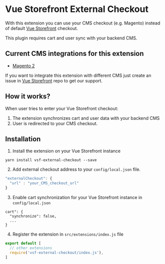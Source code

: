 # Vue Storefront External Checkout

With this extension you can use your CMS checkout (e.g. Magento) instead of default [Vue Storefront](https://github.com/DivanteLtd/vue-storefront) checkout.

This plugin requires cart and user sync with your backend CMS. 

## Current CMS integrations for this extension

* [Magento 2](https://github.com/DivanteLtd/magento2-external-checkout)

If you want to integrate this extension with different CMS just create an issue in [Vue Storefront](https://github.com/DivanteLtd/vue-storefront) repo to get our support.
## How it works?

When user tries to enter your Vue Storefront checkout:
1. The extension synchronizes cart and user data with your backend CMS
2. User is redirected to your CMS checkout.

## Installation

1. Install the extension on your Vue Storefront instance
````
yarn install vsf-external-checkout --save
````
2. Add external checkout address to your `config/local.json` file.
````js
"externalCheckout": {
  "url" : "your_CMS_checkout_url"
}
````
3. Enable cart synchronization for your Vue Storefront instance in `config/local.json`
````
cart": {
  "synchronize": false,
  ...
}
````
4. Register the extension in `src/extensions/index.js` file
````js
export default [
  // other extensions
  require('vsf-external-checkout/index.js'),
]

